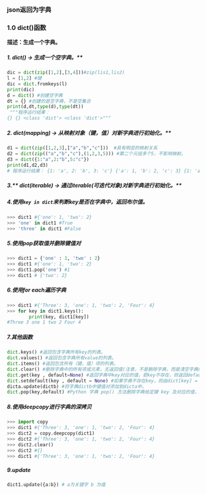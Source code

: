 ### json返回为字典

### **1.0 dict()函数**

**描述：生成一个字典。**

##### 1. dict() -> 生成一个空字典。**

```python
dic = dict(zip([1,2],[3,4]))#zip(lis1,lis2)
l = [1,2] #键
dic = dict.fromkeys(l)
print(dic)
d = dict() #创建空字典
dt = {} #创建的是空字典，不是空集合
print(d,dt,type(d),type(dt))
 """程序运行结果：
{} {} <class 'dict'> <class 'dict'>"""
```

##### 2. dict(mapping) -> 从映射对象（键，值）对新字典进行初始化。** 

```python
d1 = dict(zip([1,2,3],["a","b","c"]))  #具有明显的映射关系
d2 = dict(zip(("a","b","c"),(1,2,3,5))) #第二个元组多个5，不影响映射。
d3 = dict({1:"a",2:"b",5:"c"})
print(d1,d2,d3)
# 程序运行结果： {1: 'a', 2: 'b', 3: 'c'} {'a': 1, 'b': 2, 'c': 3} {1: 'a', 2: 'b', 5: 'c'}

```

##### 3.** dict(iterable) -> 通过iterable(可迭代对象)对新字典进行初始化。**

##### 4.使用`key in dict`来判断key是否在字典中，返回布尔值。

```python
>>> dict1 #{'one': 1, 'two': 2}
>>> 'one' in dict1 #True
>>> 'three' in dict1 #False
```

##### 5.使用pop获取值并删除键值对

```python
>>> dict1 = {'one' : 1, 'two' : 2}
>>> dict1 #{'one': 1, 'two': 2}
>>> dict1.pop('one') #1
>>> dict1 # {'two': 2}
```

##### 6.使用for each遍历字典

```python
>>> dict1 #{'Three': 3, 'one': 1, 'two': 2, 'Four': 4}
>>> for key in dict1.keys():
    	print(key, dict1[key])
#Three 3 one 1 two 2 Four 4
```

##### 7.其他函数

```python
dict.keys() #返回包含字典所有key的列表。
dict.values() #返回包含字典所有value的列表。
dict.items() #返回包含所有（键，值）项的列表。
dict.clear() #删除字典中的所有项或元素，无返回值(注意，不是删除字典，而是清空字典内容）
dict.get(key , default=None) #返回字典中key对应的值，若key不存在，则返回default的值（default默认为None）
dict.setdefault(key , default = None) #如果字典不存在key，则由dict[key] = default为其赋值。
dicta.update(dictb) #将字典dictb中键值对添加到dicta中。
dict.pop(key,default) #Python 字典 pop() 方法删除字典给定键 key 及对应的值，返回值为被删除的值。key 值必须给出。 否则，返回 default 值。
```

##### 8.使用deepcopy进行字典的深拷贝

```python
>>> import copy
>>> dict1 #{'Three': 3, 'one': 1, 'two': 2, 'Four': 4}
>>> dict2 = copy.deepcopy(dict1)
>>> dict2 #{'Three': 3, 'one': 1, 'two': 2, 'Four': 4}
>>> dict2.clear()
>>> dict2 #{}
>>> dict1 #{'Three': 3, 'one': 1, 'two': 2, 'Four': 4}
```

##### 9.update

```python
dict1.update({a:b}) # a为关键字 b 为值
```

